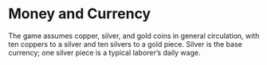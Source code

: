 # Money and Currency

The game assumes copper, silver, and gold coins in general circulation, with ten coppers to a silver and ten silvers to a gold piece. Silver
is the base currency; one silver piece is a typical laborer’s daily wage.
